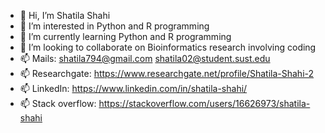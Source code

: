 - 👋 Hi, I’m Shatila Shahi
- 👀 I’m interested in Python and R programming
- 🌱 I’m currently learning Python and R programming
- 💞️ I’m looking to collaborate on Bioinformatics research involving coding
- 📫 Mails: shatila794@gmail.com shatila02@student.sust.edu
- 📫 Researchgate: https://www.researchgate.net/profile/Shatila-Shahi-2
- 📫 LinkedIn: https://www.linkedin.com/in/shatila-shahi/
- 📫 Stack overflow: https://stackoverflow.com/users/16626973/shatila-shahi

<!---
Shatila02/Shatila02 is a ✨ special ✨ repository because its `README.md` (this file) appears on your GitHub profile.
You can click the Preview link to take a look at your changes.
--->
